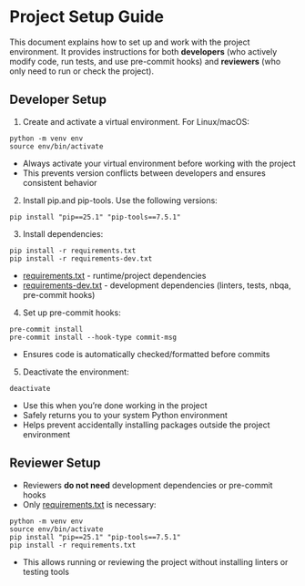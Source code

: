 # Project Setup Guide

This document explains how to set up and work with the project environment. It provides instructions for both **developers** (who actively modify code, run tests, and use pre-commit hooks) and **reviewers** (who only need to run or check the project).

## Developer Setup

1. Create and activate a virtual environment. For Linux/macOS:

```
python -m venv env
source env/bin/activate
```

- Always activate your virtual environment before working with the project
- This prevents version conflicts between developers and ensures consistent behavior

2. Install pip.and pip-tools. Use the following versions:

```
pip install "pip==25.1" "pip-tools==7.5.1"
```

3. Install dependencies:

```
pip install -r requirements.txt
pip install -r requirements-dev.txt
```

- [requirements.txt](../requirements.txt) - runtime/project dependencies
- [requirements-dev.txt](../requirements-dev.txt) - development dependencies (linters, tests, nbqa, pre-commit hooks)

4. Set up pre-commit hooks:

```
pre-commit install
pre-commit install --hook-type commit-msg
```

- Ensures code is automatically checked/formatted before commits

5. Deactivate the environment:

```
deactivate
```

- Use this when you’re done working in the project
- Safely returns you to your system Python environment
- Helps prevent accidentally installing packages outside the project environment

## Reviewer Setup

- Reviewers **do not need** development dependencies or pre-commit hooks
- Only [requirements.txt](../requirements.txt) is necessary:

```
python -m venv env
source env/bin/activate
pip install "pip==25.1" "pip-tools==7.5.1"
pip install -r requirements.txt
```

- This allows running or reviewing the project without installing linters or testing tools
